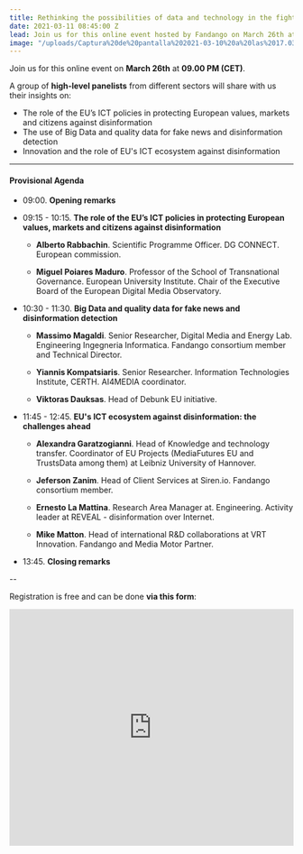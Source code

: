 ```yaml
---
title: Rethinking the possibilities of data and technology in the fight against disinformation
date: 2021-03-11 08:45:00 Z
lead: Join us for this online event hosted by Fandango on March 26th at 09.00 PM (CET).
image: "/uploads/Captura%20de%20pantalla%202021-03-10%20a%20las%2017.03.49.png"
---
```


Join us for this online event on **March 26th** at **09.00 PM (CET)**.

A group of **high-level panelists** from different sectors will share with us their insights on: 

* The role of the EU’s ICT policies in protecting European values, markets and citizens against disinformation
* The use of Big Data and quality data for fake news and disinformation detection
* Innovation and the role of EU's ICT ecosystem against disinformation



---

#### Provisional Agenda

* 09:00. **Opening remarks**

* 09:15 - 10:15. **The role of the EU’s ICT policies in protecting European values, markets and citizens against disinformation**

  * **Alberto Rabbachin**. Scientific Programme Officer. DG CONNECT. European commission.

  * **Miguel Poiares Maduro**. Professor of the School of Transnational Governance. European University Institute. Chair of the Executive Board of the European Digital Media Observatory. 


* 10:30 - 11:30. **Big Data and quality data for fake news and disinformation detection**

  * **Massimo Magaldi**. Senior Researcher, Digital Media and Energy Lab. Engineering Ingegneria Informatica. Fandango consortium member and Technical Director.

  * **Yiannis Kompatsiaris**. Senior Researcher. Information Technologies Institute, CERTH. AI4MEDIA coordinator.

  * **Viktoras Dauksas**. Head of Debunk EU initiative.

* 11:45 - 12:45. **EU's ICT ecosystem against disinformation: the challenges ahead**

  * **Alexandra Garatzogianni**. Head of Knowledge and technology transfer. Coordinator of EU Projects (MediaFutures EU and TrustsData among them) at Leibniz University of Hannover. 
  
  * **Jeferson Zanim**. Head of Client Services at Siren.io. Fandango consortium member.

  * **Ernesto La Mattina**. Research Area Manager at. ‎Engineering. Activity leader at REVEAL - disinformation over Internet.

  * **Mike Matton**. Head of international R&D collaborations at VRT Innovation. Fandango and Media Motor Partner.


* 13:45. **Closing remarks**

--

Registration is free and can be done **via this form**:

<iframe width="100%" height="420" frameborder="0" src="https://app.livestorm.co/p/0e52d49f-d865-4352-909c-1a3c013b9334/form" title="Rethinking the possibilities of data and technology in the fight against disinformation | Fandango Project"></iframe>
